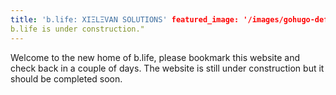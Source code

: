 ```yaml
---
title: 'b.life: XIΞLΞVAN SOLUTIONS' featured_image: '/images/gohugo-default-sample-hero-image.jpg' description: "
b.life is under construction."
---
```


Welcome to the new home of b.life, please bookmark this website and check back in a couple of days. The website is still
under construction but it should be completed soon.
